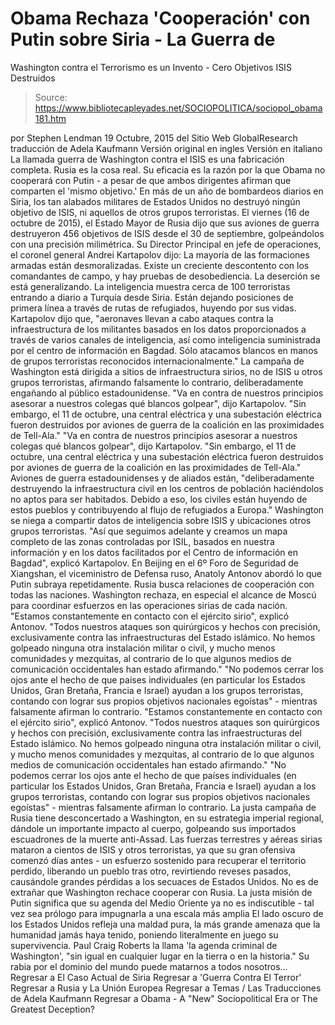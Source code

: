 # Obama Rechaza 'Cooperación' con Putin sobre Siria - La Guerra de 
Washington contra el Terrorismo es un Invento - Cero Objetivos ISIS Destruidos

> Source: https://www.bibliotecapleyades.net/SOCIOPOLITICA/sociopol_obama181.htm

por Stephen Lendman 19 Octubre, 2015 del Sitio Web GlobalResearch
traducción de Adela Kaufmann Versión original en ingles
Versión en italiano
La llamada guerra de Washington contra el ISIS
es una fabricación completa.
Rusia es la cosa real.
Su eficacia es la razón por la que Obama
no cooperará con Putin - a pesar de que
ambos dirigentes afirman que comparten
el 'mismo objetivo.'
En más de un año de bombardeos diarios en Siria, los tan alabados militares de Estados Unidos no destruyó ningún objetivo de ISIS, ni aquellos de otros grupos terroristas.
El viernes (16 de octubre de 2015), el Estado Mayor de Rusia dijo que sus aviones de guerra destruyeron 456 objetivos de ISIS desde el 30 de septiembre, golpeándolos con una precisión milimétrica.
Su Director Principal en jefe de operaciones, el coronel general Andrei Kartapolov dijo:
La mayoría de las formaciones armadas están desmoralizadas. Existe un creciente descontento con los comandantes de campo, y hay pruebas de desobediencia. La deserción se está generalizando.
La inteligencia muestra cerca de 100 terroristas entrando a diario a Turquía desde Siria. Están dejando posiciones de primera línea a través de rutas de refugiados, huyendo por sus vidas.
Kartapolov dijo que,
"aeronaves llevan a cabo ataques contra la infraestructura de los militantes basados en los datos proporcionados a través de varios canales de inteligencia, así como inteligencia suministrada por el centro de información en Bagdad. Sólo atacamos blancos en manos de grupos terroristas reconocidos internacionalmente."
La campaña de Washington está dirigida a sitios de infraestructura sirios, no de ISIS u otros grupos terroristas, afirmando falsamente lo contrario, deliberadamente engañando al público estadounidense.
"Va en contra de nuestros principios asesorar a nuestros colegas qué blancos golpear", dijo Kartapolov. "Sin embargo, el 11 de octubre, una central eléctrica y una subestación eléctrica fueron destruidos por aviones de guerra de la coalición en las proximidades de Tell-Ala."
"Va en contra de nuestros principios asesorar a nuestros colegas qué blancos golpear", dijo Kartapolov.
"Sin embargo, el 11 de octubre, una central eléctrica y una subestación eléctrica fueron destruidos por aviones de guerra de la coalición en las proximidades de Tell-Ala."
Aviones de guerra estadounidenses y de aliados están,
"deliberadamente destruyendo la infraestructura civil en los centros de población haciéndolos no aptos para ser habitados. Debido a eso, los civiles están huyendo de estos pueblos y contribuyendo al flujo de refugiados a Europa."
Washington se niega a compartir datos de inteligencia sobre ISIS y ubicaciones otros grupos terroristas.
"Así que seguimos adelante y creamos un mapa completo de las zonas controladas por ISIL, basados en nuestra información y en los datos facilitados por el Centro de información en Bagdad", explicó Kartapolov.
En Beijing en el 6º Foro de Seguridad de Xiangshan, el viceministro de Defensa ruso, Anatoly Antonov abordó lo que Putin subraya repetidamente.
Rusia busca relaciones de cooperación con todas las naciones.
Washington rechaza, en especial el alcance de Moscú para coordinar esfuerzos en las operaciones sirias de cada nación.
"Estamos constantemente en contacto con el ejército sirio", explicó Antonov. "Todos nuestros ataques son quirúrgicos y hechos con precisión, exclusivamente contra las infraestructuras del Estado islámico. No hemos golpeado ninguna otra instalación militar o civil, y mucho menos comunidades y mezquitas, al contrario de lo que algunos medios de comunicación occidentales han estado afirmando." "No podemos cerrar los ojos ante el hecho de que países individuales (en particular los Estados Unidos, Gran Bretaña, Francia e Israel) ayudan a los grupos terroristas, contando con lograr sus propios objetivos nacionales egoístas" - mientras falsamente afirman lo contrario.
"Estamos constantemente en contacto con el ejército sirio", explicó Antonov.
"Todos nuestros ataques son quirúrgicos y hechos con precisión, exclusivamente contra las infraestructuras del Estado islámico. No hemos golpeado ninguna otra instalación militar o civil, y mucho menos comunidades y mezquitas, al contrario de lo que algunos medios de comunicación occidentales han estado afirmando." "No podemos cerrar los ojos ante el hecho de que países individuales (en particular los Estados Unidos, Gran Bretaña, Francia e Israel) ayudan a los grupos terroristas, contando con lograr sus propios objetivos nacionales egoístas" - mientras falsamente afirman lo contrario.
La justa campaña de Rusia tiene desconcertado a Washington, en su estrategia imperial regional, dándole un importante impacto al cuerpo, golpeando sus importados escuadrones de la muerte anti-Assad. Las fuerzas terrestres y aéreas sirias mataron a cientos de ISIS y otros terroristas, ya que su gran ofensiva comenzó días antes - un esfuerzo sostenido para recuperar el territorio perdido, liberando un pueblo tras otro, revirtiendo reveses pasados, causándole grandes pérdidas a los secuaces de Estados Unidos.
No es de extrañar que Washington rechace cooperar con Rusia. La justa misión de Putin significa que su agenda del Medio Oriente ya no es indiscutible - tal vez sea prólogo para impugnarla a una escala más amplia
El lado oscuro de los Estados Unidos refleja una maldad pura, la más grande amenaza que la humanidad jamás haya tenido, poniendo literalmente en juego su supervivencia. Paul Craig Roberts la llama 'la agenda criminal de Washington',
"sin igual en cualquier lugar en la tierra o en la historia."
Su rabia por el dominio del mundo puede matarnos a todos nosotros...
Regresar a El Caso Actual de Siria
Regresar a 'Guerra Contra El Terror'
Regresar a Rusia y La Unión Europea
Regresar a Temas / Las Traducciones de Adela Kaufmann
Regresar a Obama - A "New" Sociopolitical Era or The Greatest Deception?
